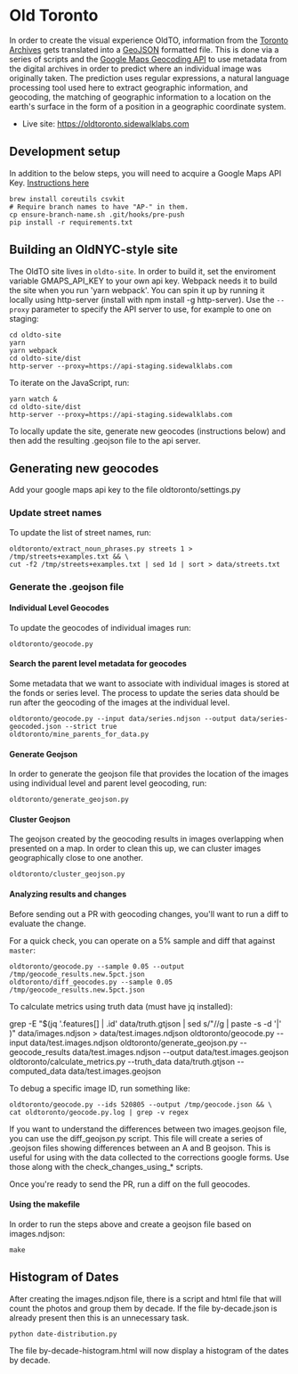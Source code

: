 # Old Toronto

In order to create the visual experience OldTO, information from the
[Toronto Archives][1] gets translated
into a [GeoJSON][GeoJSON] formatted file. This is done via a series
of scripts and the [Google Maps Geocoding API][API] to use metadata
from the digital archives in order to predict where an individual image
was originally taken. The prediction uses regular expressions, a
natural language processing tool used here to extract geographic
information, and geocoding, the matching of geographic information to
a location on the earth's surface in the form of a position in a
geographic coordinate system.


* Live site: https://oldtoronto.sidewalklabs.com

## Development setup

In addition to the below steps, you will need to acquire a
Google Maps API Key. [Instructions here][api key]

    brew install coreutils csvkit
    # Require branch names to have "AP-" in them.
    cp ensure-branch-name.sh .git/hooks/pre-push
    pip install -r requirements.txt

## Building an OldNYC-style site

The OldTO site lives in `oldto-site`. In order to build it, set
the enviroment variable GMAPS_API_KEY to your own api key. Webpack
needs it to build the site when you run 'yarn webpack'. You can
spin it up by running it locally using http-server (install with
npm install -g http-server). Use the `--proxy` parameter to
specify the API server to use, for example to one on staging:

    cd oldto-site
    yarn
    yarn webpack
    cd oldto-site/dist
    http-server --proxy=https://api-staging.sidewalklabs.com

To iterate on the JavaScript, run:

    yarn watch &
    cd oldto-site/dist
    http-server --proxy=https://api-staging.sidewalklabs.com

To locally update the site, generate new geocodes (instructions below)
and then add the resulting .geojson file to the api server.

## Generating new geocodes

Add your google maps api key to the file oldtoronto/settings.py

### Update street names

To update the list of street names, run:

    oldtoronto/extract_noun_phrases.py streets 1 > /tmp/streets+examples.txt && \
    cut -f2 /tmp/streets+examples.txt | sed 1d | sort > data/streets.txt


### Generate the .geojson file

#### Individual Level Geocodes

To update the geocodes of individual images run:

    oldtoronto/geocode.py

#### Search the parent level metadata for geocodes
Some metadata that we want to associate with individual images is stored at the fonds or series
level. The process to update the series data should be run after the geocoding of the images
at the individual level.

    oldtoronto/geocode.py --input data/series.ndjson --output data/series-geocoded.json --strict true
    oldtoronto/mine_parents_for_data.py

#### Generate Geojson

In order to generate the geojson file that provides the location of the images using
individual level and parent level geocoding, run:

    oldtoronto/generate_geojson.py

#### Cluster Geojson

The geojson created by the geocoding results in images overlapping when presented on a map. In
order to clean this up, we can cluster images geographically close to one another.

    oldtoronto/cluster_geojson.py

#### Analyzing results and changes

Before sending out a PR with geocoding changes, you'll want to run a diff to evaluate the change.

For a quick check, you can operate on a 5% sample and diff that against `master`:

    oldtoronto/geocode.py --sample 0.05 --output /tmp/geocode_results.new.5pct.json
    oldtoronto/diff_geocodes.py --sample 0.05 /tmp/geocode_results.new.5pct.json

To calculate metrics using truth data (must have jq installed):

   grep -E  "$(jq '.features[] | .id' data/truth.gtjson | sed s/\"//g | paste -s -d '|' )" data/images.ndjson > data/test.images.ndjson
   oldtoronto/geocode.py --input data/test.images.ndjson
   oldtoronto/generate_geojson.py --geocode_results data/test.images.ndjson --output data/test.images.geojson
   oldtoronto/calculate_metrics.py --truth_data data/truth.gtjson --computed_data data/test.images.geojson

To debug a specific image ID, run something like:

    oldtoronto/geocode.py --ids 520805 --output /tmp/geocode.json && \
    cat oldtoronto/geocode.py.log | grep -v regex

If you want to understand the differences between two images.geojson file, you can
use the diff_geojson.py script. This file will create a series of .geojson files
showing differences between an A and B geojson. This is useful for using with the
data collected to the corrections google forms. Use those along with the
check_changes_using_* scripts.

Once you're ready to send the PR, run a diff on the full geocodes.


#### Using the makefile
In order to run the steps above and create a geojson file based on images.ndjson:

	make

## Histogram of Dates

After creating the images.ndjson file, there is a script and html file that will count the photos and group them by decade. If the file by-decade.json is already present then this is an unnecessary task.

    python date-distribution.py

The file by-decade-histogram.html will now display a histogram of the dates by decade.


[1]: https://www.toronto.ca/city-government/accountability-operations-customer-service/access-city-information-or-records/city-of-toronto-archives/
[m]: https://gencat.eloquent-systems.com/city-of-toronto-archives-m-public.html
[API]: https://developers.google.com/maps/documentation/geocoding/intro
[api key]: https://developers.google.com/maps/documentation/javascript/get-api-key
[image]: https://gencat.eloquent-systems.com/city-of-toronto-archives-m-permalink.html?key=571480
[file]: https://gencat.eloquent-systems.com/city-of-toronto-archives-m-permalink.html?key=348714
[GeoJSON]: http://geojson.org
